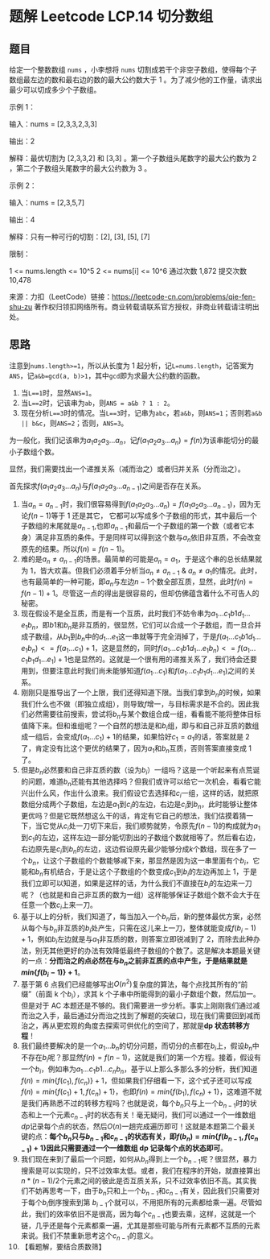 # 题解 Leetcode LCP.14 切分数组

## 题目

给定一个整数数组 `nums` ，小李想将 `nums` 切割成若干个非空子数组，使得每个子数组最左边的数和最右边的数的最大公约数大于 1 。为了减少他的工作量，请求出最少可以切成多少个子数组。

示例 1：

输入：nums = [2,3,3,2,3,3]

输出：2

解释：最优切割为 [2,3,3,2] 和 [3,3] 。第一个子数组头尾数字的最大公约数为 2 ，第二个子数组头尾数字的最大公约数为 3 。

示例 2：

输入：nums = [2,3,5,7]

输出：4

解释：只有一种可行的切割：[2], [3], [5], [7]

限制：

1 <= nums.length <= 10^5 2 <= nums[i] <= 10^6 通过次数 1,872 提交次数 10,478

来源：力扣（LeetCode）链接：https://leetcode-cn.com/problems/qie-fen-shu-zu 著作权归领扣网络所有。商业转载请联系官方授权，非商业转载请注明出处。

## 思路

注意到`nums.length>=1`，所以从长度为 1 起分析，记`L=nums.length`，记答案为`ANS`，记`a&b=gcd(a, b)>1`，其中`gcd`即为求最大公约数的函数。

1. 当`L==1`时，显然`ANS=1`。
2. 当`L==2`时，记该串为`ab`，则`ANS = a&b ? 1 : 2`。
3. 现在分析`L==3`时的情况。当`L==3`时，记串为`abc`，若`a&b`，则`ANS=1`；否则若`a&b || b&c`，则`ANS=2`；否则，`ANS=3`。

为一般化，我们记该串为$a_1a_2a_3\dots a_n$，记$f(a_1a_2a_3\dots a_n) = f(n)$为该串能切分的最小子数组个数。

显然，我们需要找出一个递推关系（减而治之）或者归并关系（分而治之）。

首先探求$f(a_1a_2a_3\dots a_n)$与$f(a_1a_2a_3\dots a_{n-1})$之间是否存在关系。

1. 当$a_n=a_{n-1}$时，我们很容易得到$f(a_1a_2a_3\dots a_n) = f(a_1a_2a_3\dots a_{n-1})$，因为无论$f(n-1)$等于 1 还是其它， 它都可以写成多个子数组的形式，其中最后一个子数组的末尾就是$a_{n-1}$,也即$a_{n-1}$和最后一个子数组的第一个数（或者它本身）满足非互质的条件。于是同样可以得到这个数与$a_n$依旧非互质，不会改变原先的结果。所以$f(n) = f(n-1)$。
2. 难的是$a_n\neq a_{n-1}$的场景。最简单的可能是$a_n=a_1$，于是这个串的总长结果就为 1，皆大欢喜。但我们必须着手分析当$a_n\neq a_{n-1} \ \&\  a_n \neq a_1$的情况。此时，也有最简单的一种可能，即$a_n$与左边$n-1$个数全部互质，显然，此时$f(n)=f(n-1)+1$。尽管这一点的得出是很容易的，但却仿佛蕴含着什么不可告人的秘密。
3. 现在假设不是全互质，而是有一个互质，此时我们不妨令串为$a_1\dots c_1 b1 d_1\dots e_1b_n$，即$b1$和$b_n$是非互质的，很显然，它们可以合成一个子数组，而一旦合并成子数组，从$b_1$到$b_n$中的$d_1\dots e_1$这一串就等于完全消掉了，于是$f(a_1\dots c_1 b1 d_1\dots e_1b_n) <= f(a_1\dots c_1)+1$，这是显然的，同时$f(a_1\dots c_1 b1 d_1\dots e_1b_n) <= f(a_1\dots c_1 b_1 d_1\dots e_1)+1$也是显然的。这就是一个很有用的递推关系了，我们待会还要用到，但要注意此时我们尚未能够知道$f(a_1\dots c_1)$和$f(a_1\dots c_1 b_1 d_1\dots e_1)$之间的关系。
4. 刚刚只是推导出了一个上限，我们还得知道下限。当我们拿到$b_n$的时候，如果我们什么也不做（即独立成组），则导致$f$增一，与目标需求是不合的。因此我们必然需要往前搜索，尝试将$b_n$与某个数组合成一组，看看能不能将整体目标值降下来。但和谁组呢？一个自然的想法是和$b_i$组，即与和自己非互质的数组成一组后，会变成$f(a_1\dots c_1)+1$的结果，如果恰好$c_1=a_1$的话，答案就是 2 了，肯定没有比这个更优的结果了，因为$a_1$和$b_n$互质，否则答案直接变成 1 了。
5. 但是$b_n$必然要和自己非互质的数（设为$b_i$）一组吗？这是一个听起来有点荒诞的问题，难道$b_n$还能有其他选择吗？但我们或许可以给它一次机会，看看它能兴出什么风，作出什么浪来。我们假设它去选择和$c_i$一组，这样的话，就把原数组分成两个子数组，左边是$a_1$到$c_i$的左边，右边是$c_i$到$b_n$，此时能够让整体更优吗？但是它既然想这么干的话，肯定有它自己的想法，我们估摸着猜一下，当它觉从$c_i$处一刀切下来后，我们顺势就势，令原先$f(n-1)$的构成就为$a_1$到$c_1$的左边，这样左边一部分能切割出的子数组个数就相等了。然后看右边，右边原先是$c_i$到$b_n$的左边，这边假设原先最少能够分成$k$个数组，现在多了一个$b_n$，让这个子数组的个数能够减下来，那显然是因为这一串里面有个$b_i$，它能和$b_n$有机结合，于是让这个子数组的个数变成$c_1$到$b_i$的左边再加上 1，于是我们立即可以知道，如果是这样的话，为什么我们不直接在$b_i$的左边来一刀呢？（也就是和自己非互质的数为一组）这样能够保证子数组个数不会大于在任意一个数$c_i$上来一刀。
6. 基于以上的分析，我们知道了，每当加入一个$b_n$后，新的整体最优方案，必然从每个与$b_n$非互质的$b_i$处产生，只需在这儿来上一刀，整体就能变成$f(b_i-1)+1$，例如$b_i$左边就是与$a_1$非互质的数，则答案立即锐减到了 2，而除去此种办法，别无其他更好的办法有效降低最终子数组的个数了。这是解决本题最关键的一点：**分而治之的点必然在与$b_n$之前非互质的点中产生，于是结果就是$min\{f(b_i-1)\}+1$**。
7. 基于第 6 点我们已经能够写出$O(n^2)$复杂度的算法，每个点找其所有的“前缀”（前面 k 个$b_i$），求其 k 个子串中所能得到的最小子数组个数，然后加一。但是对于 AC 本题还是不够的。我们需要进一步分析。事实上刚刚我们通过减而治之入手，最后通过分而治之找到了解题的突破口，现在我们需要回到减而治之，再从更宏观的角度去探索可供优化的空间了，那就是**dp 状态转移方程**！
8. 我们最终要解决的是一个$a_1\dots b_n$的切分问题，而切分的点都在$b_i$上，假设$b_n$中不存在$b_i$呢？那显然$f(n)=f(n-1)$，这就是我们的第一个方程。接着，假设有一个$b_i$，例如串为$a_1\dots c_1b1\dots c_nb_n$，基于以上那么多那么多的分析，我们知道$f(n)=min\{f(c_1), f(c_n)\}+1$，但如果我们仔细看一下，这个式子还可以写成$f(n)=min\{f(c_1)+1, f(c_n)+1\}$，也即$f(n)=min\{f(b_1), f(c_n)+1\}$，这难道不就是我们再熟悉不过的转移方程吗？也就是说，每个$b_n$只与上一个$b_{n-1}$时的状态和上一个元素$c_{n-1}$时的状态有关！毫无疑问，我们可以通过一个一维数组$dp$记录每个点的状态，然后$O(n)$一趟完成遍历即可！这就是本题第二个最关键的点：**每个$b_n$只与$b_{n-1}$和$c_{n-1}$的状态有关，即$f(b_n)=min\{f(b_{n-1}, f(c_{n-1})+1\}$因此只需要通过一个一维数组 dp 记录每个点的状态即可**。
9. 我们现在来到了最后一个问题，如何从$b_n$得到上一个$b_{n-1}$呢？很显然，暴力搜索是可以实现的，只不过效率太低。或者，我们在程序的开始，就直接算出$n*(n-1)/2$个元素之间的彼此是否互质关系，只不过效率依旧不高。其实我们不妨再思考一下，由于$b_n$只和上一个$b_{n-1}$和$c_{n-1}$有关，因此我们只需要对于每个$b_i$倒序搜索到第 $b_{i-1}$个就可以，不用把所有的元素都给乘一遍。尽管如此，我们的效率依旧不是很高，因为每个$c_{n-1}$也要去乘，这样，这就是一个链，几乎还是每个元素都乘一遍，尤其是那些可能与所有元素都不互质的元素来说。我们不禁重新思考这个$c_{n-1}$的意义。
10. 【看题解，要结合质数筛】
